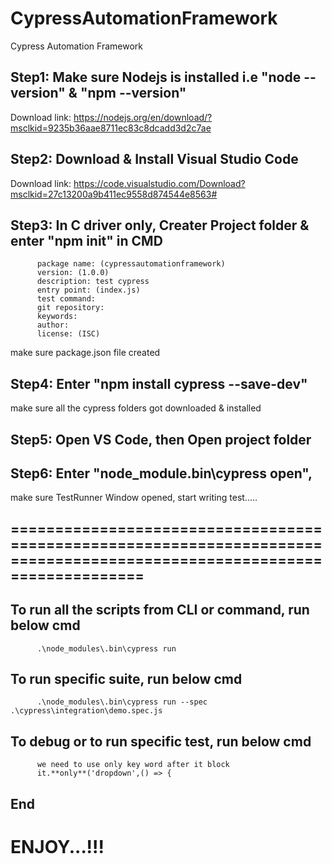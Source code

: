 # CypressAutomationFramework
Cypress Automation Framework

## Step1: Make sure Nodejs is installed i.e "node --version" & "npm --version"
Download link: https://nodejs.org/en/download/?msclkid=9235b36aae8711ec83c8dcadd3d2c7ae

## Step2: Download & Install Visual Studio Code
Download link: https://code.visualstudio.com/Download?msclkid=27c13200a9b411ec9558d874544e8563#

## Step3: In C driver only, Creater Project folder & enter "npm init" in CMD
          package name: (cypressautomationframework)
          version: (1.0.0)
          description: test cypress
          entry point: (index.js)
          test command:
          git repository:
          keywords:
          author:
          license: (ISC)

make sure package.json file created

## Step4: Enter "npm install cypress --save-dev"
make sure all the cypress folders got downloaded & installed

## Step5: Open VS Code, then Open project folder

## Step6: Enter "node_module\.bin\cypress open",
make sure TestRunner Window opened, start writing test..... 

## ======================================================================================================================== 
## To run all the scripts from CLI or command, run below cmd
          .\node_modules\.bin\cypress run
          
## To run specific suite, run below cmd
          .\node_modules\.bin\cypress run --spec .\cypress\integration\demo.spec.js
## To debug or to run specific test, run below cmd
          we need to use only key word after it block
          it.**only**('dropdown',() => {
          
          
## End

# ENJOY...!!!

